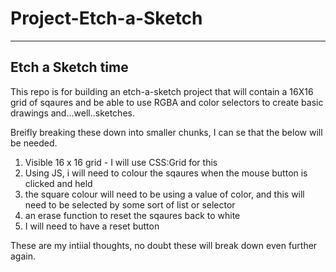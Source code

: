 # Project-Etch-a-Sketch

<hr>

<h2> Etch a Sketch time </h2>

This repo is for building an etch-a-sketch project that will contain a 16X16 grid of sqaures and be able to use RGBA and color selectors to create basic drawings and...well..sketches. 

Breifly breaking these down into smaller chunks, I can se that the below will be needed. 

<ol>
  <li>Visible 16 x 16 grid - I will use CSS:Grid for this </li> 
  <li>Using JS, i will need to colour the sqaures when the mouse button is clicked and held </li> 
  <li> the square colour will need to be using a value of color, and this will need to be selected by some sort of list or selector </li> 
  <li> an erase function to reset the sqaures back to white </li> 
  <li> I will need to have a reset button</li> 
 </ol>
  
  These are my intiial thoughts, no doubt these will break down even further again. 
